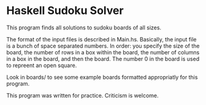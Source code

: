 Haskell Sudoku Solver
=====================

This program finds all solutions to sudoku boards of all sizes.

The format of the input files is described in Main.hs. Basically,
the input file is a bunch of space separated numbers. In order:
you specify the size of the board, the number of rows in a box within
the board, the number of columns in a box in the board, and then the board.
The number 0 in the board is used to repreent an open square.

Look in boards/ to see some example boards formatted appropriatly for this
program.

This program was written for practice. Criticism is welcome.

